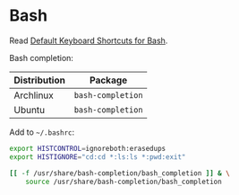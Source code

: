# Bash

Read [Default Keyboard Shortcuts for Bash](https://catonmat.net/ftp/readline-emacs-editing-mode-cheat-sheet.pdf).

Bash completion:

| Distribution | Package           |
| ------------ | ----------------- |
| Archlinux    | `bash-completion` |
| Ubuntu       | `bash-completion` |

Add to `~/.bashrc`:

```bash
export HISTCONTROL=ignoreboth:erasedups
export HISTIGNORE="cd:cd *:ls:ls *:pwd:exit"

[[ -f /usr/share/bash-completion/bash_completion ]] & \
    source /usr/share/bash-completion/bash_completion
```
